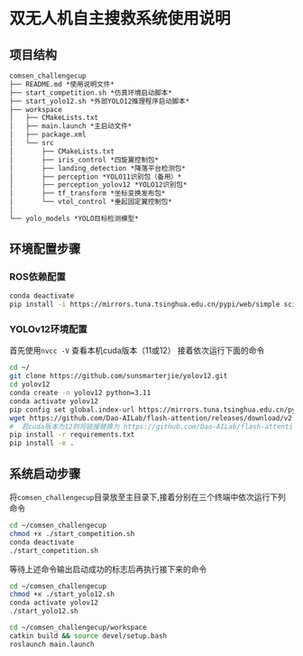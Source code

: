 # 双无人机自主搜救系统使用说明

## 项目结构

```Markdown
comsen_challengecup
├── README.md *使用说明文件*
├── start_competition.sh *仿真环境启动脚本*
├── start_yolo12.sh *外部YOLO12推理程序启动脚本*
├── workspace 
│   ├── CMakeLists.txt
│   ├── main.launch *主启动文件*
│   ├── package.xml
│   └── src
│       ├── CMakeLists.txt
│       ├── iris_control *四旋翼控制包*
│       ├── landing_detection *降落平台检测包*
│       ├── perception *YOLO11识别包（备用）*
│       ├── perception_yolov12 *YOLO12识别包*
│       ├── tf_transform *坐标变换发布包*
│       └── vtol_control *垂起固定翼控制包*
│   
└── yolo_models *YOLO目标检测模型*
```

## 环境配置步骤

### ROS依赖配置

```bash
conda deactivate
pip install -i https://mirrors.tuna.tsinghua.edu.cn/pypi/web/simple scipy opencv-python 
```

### YOLOv12环境配置

首先使用```nvcc -V```  查看本机cuda版本（11或12）
接着依次运行下面的命令

```bash
cd ~/
git clone https://github.com/sunsmarterjie/yolov12.git
cd yolov12
conda create -n yolov12 python=3.11
conda activate yolov12
pip config set global.index-url https://mirrors.tuna.tsinghua.edu.cn/pypi/web/simple
wget https://github.com/Dao-AILab/flash-attention/releases/download/v2.7.3/flash_attn-2.7.3+cu11torch2.2cxx11abiFALSE-cp311-cp311-linux_x86_64.whl
#  若cuda版本为12则将链接替换为 https://github.com/Dao-AILab/flash-attention/releases/download/v2.7.3/flash_attn-2.7.3+cu12torch2.2cxx11abiFALSE-cp311-cp311-linux_x86_64.whl 同时修改requirements.txt中的文件名
pip install -r requirements.txt
pip install -e .
```

## 系统启动步骤

将```comsen_challengecup```目录放至主目录下,接着分别在三个终端中依次运行下列命令

```bash
cd ~/comsen_challengecup
chmod +x ./start_competition.sh
conda deactivate
./start_competition.sh
```

等待上述命令输出启动成功的标志后再执行接下来的命令

```bash
cd ~/comsen_challengecup
chmod +x ./start_yolo12.sh
conda activate yolov12
./start_yolo12.sh
```

```bash
cd ~/comsen_challengecup/workspace
catkin build && source devel/setup.bash
roslaunch main.launch
```
